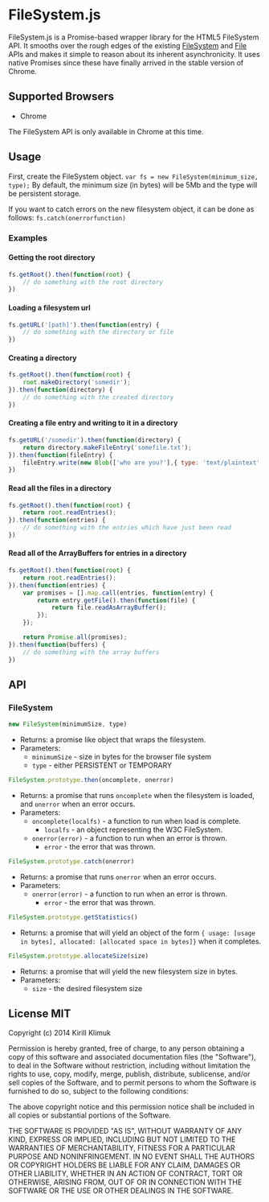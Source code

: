 # FileSystem.js
FileSystem.js is a Promise-based wrapper library for the HTML5 FileSystem API. It smooths over the rough edges of the existing [FileSystem](http://dev.w3.org/2009/dap/file-system/pub/FileSystem/) and [File](http://dev.w3.org/2006/webapi/FileAPI/) APIs and makes it simple to reason about its inherent asynchronicity. It uses native Promises since these have finally arrived in the stable version of Chrome.

## Supported Browsers
- Chrome

The FileSystem API is only available in Chrome at this time.

## Usage
First, create the FileSystem object.
`var fs = new FileSystem(minimum_size, type);`
By default, the minimum size (in bytes) will be 5Mb and the type will be persistent storage.

If you want to catch errors on the new filesystem object, it can be done as follows:
`fs.catch(onerrorfunction)`

### Examples
#### Getting the root directory
```javascript
fs.getRoot().then(function(root) {
	// do something with the root directory
})
```
#### Loading a filesystem url
```javascript
fs.getURL('[path]').then(function(entry) {
	// do something with the directory or file
})
```
#### Creating a directory
```javascript
fs.getRoot().then(function(root) {
	root.makeDirectory('somedir');
}).then(function(directory) {
	// do something with the created directory
})
```
#### Creating a file entry and writing to it in a directory
```javascript
fs.getURL('/somedir').then(function(directory) {
	return directory.makeFileEntry('somefile.txt');
}).then(function(fileEntry) {
	fileEntry.write(new Blob(['who are you?'],{ type: 'text/plaintext' }));
})
```
#### Read all the files in a directory
```javascript
fs.getRoot().then(function(root) {
	return root.readEntries();
}).then(function(entries) {
	// do something with the entries which have just been read
})
```
#### Read all of the ArrayBuffers for entries in a directory 
```javascript
fs.getRoot().then(function(root) {
	return root.readEntries();
}).then(function(entries) {
	var promises = [].map.call(entries, function(entry) {
		return entry.getFile().then(function(file) {
			return file.readAsArrayBuffer();
		});
	});

	return Promise.all(promises);
}).then(function(buffers) {
	// do something with the array buffers
})
```

## API
### FileSystem
```javascript
new FileSystem(minimumSize, type)
```
- Returns: a promise like object that wraps the filesystem.
- Parameters:
	- `minimumSize` - size in bytes for the browser file system
	- `type` - either PERSISTENT or TEMPORARY

```javascript
FileSystem.prototype.then(oncomplete, onerror)
```
- Returns: a promise that runs `oncomplete` when the filesystem is loaded, and `onerror` when an error occurs.
- Parameters:
	- `oncomplete(localfs)` - a function to run when load is complete.
		- `localfs` - an object representing the W3C FileSystem.
	- `onerror(error)` - a function to run when an error is thrown.
		- `error` - the error that was thrown.

```javascript
FileSystem.prototype.catch(onerror)
```
- Returns: a promise that runs `onerror` when an error occurs.
- Parameters:
	- `onerror(error)` - a function to run when an error is thrown.
		- `error` - the error that was thrown.

```javascript
FileSystem.prototype.getStatistics()
```
- Returns: a promise that will yield an object of the form `{ usage: [usage in bytes], allocated: [allocated space in bytes]}` when it completes.

```javascript
FileSystem.prototype.allocateSize(size)
```
- Returns: a promise that will yield the new filesystem size in bytes.
- Parameters:
	- `size` - the desired filesystem size

## License MIT
Copyright (c) 2014 Kirill Klimuk

Permission is hereby granted, free of charge, to any person obtaining a copy of this software and associated documentation files (the "Software"), to deal in the Software without restriction, including without limitation the rights to use, copy, modify, merge, publish, distribute, sublicense, and/or sell copies of the Software, and to permit persons to whom the Software is furnished to do so, subject to the following conditions:

The above copyright notice and this permission notice shall be included in all copies or substantial portions of the Software.

THE SOFTWARE IS PROVIDED "AS IS", WITHOUT WARRANTY OF ANY KIND, EXPRESS OR IMPLIED, INCLUDING BUT NOT LIMITED TO THE WARRANTIES OF MERCHANTABILITY, FITNESS FOR A PARTICULAR PURPOSE AND NONINFRINGEMENT. IN NO EVENT SHALL THE AUTHORS OR COPYRIGHT HOLDERS BE LIABLE FOR ANY CLAIM, DAMAGES OR OTHER LIABILITY, WHETHER IN AN ACTION OF CONTRACT, TORT OR OTHERWISE, ARISING FROM, OUT OF OR IN CONNECTION WITH THE SOFTWARE OR THE USE OR OTHER DEALINGS IN THE SOFTWARE.